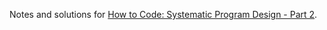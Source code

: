 Notes and solutions for [How to Code: Systematic Program Design - Part 
2](https://courses.edx.org/courses/course-v1:UBCx+SPD2x+2T2016).
